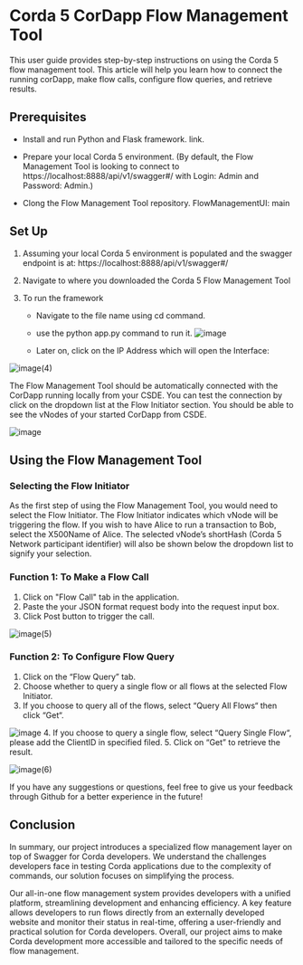 # Corda 5 CorDapp Flow Management Tool


This user guide provides step-by-step instructions on using the Corda 5 flow management tool. This article will help you learn how to connect the running corDapp, make flow calls, configure flow queries, and retrieve results.

## Prerequisites
* Install and run Python and Flask framework. link.

* Prepare your local Corda 5 environment. (By default, the Flow Management Tool is looking to connect to https://localhost:8888/api/v1/swagger#/ with Login: Admin and Password: Admin.)

* Clong the Flow Management Tool repository. FlowManagementUI: main

## Set Up

1. Assuming your local Corda 5 environment is populated and the swagger endpoint is at: https://localhost:8888/api/v1/swagger#/

2. Navigate to where you downloaded the Corda 5 Flow Management Tool

3. To run the framework
   * Navigate to the file name using cd command.
   * use the python app.py command to run it.
     ![image](https://github.com/parisyup/FlowManagementUI/assets/51169685/f0c3bf59-8180-48a0-91cc-80f2d260e530)

   * Later on, click on the IP Address which will open the Interface:

![image(4)](https://github.com/parisyup/FlowManagementUI/assets/66366646/8d88e37c-edbb-4d6d-8bcd-d773e818a106)


The Flow Management Tool should be automatically connected with the CorDapp running locally from your CSDE. You can test the connection by click on the dropdown list at the Flow Initiator section. You should be able to see the vNodes of your started CorDapp from CSDE.

![image](https://github.com/parisyup/FlowManagementUI/assets/51169685/5a2356f2-cd14-489c-abd0-4afe0bf0d251)

## Using the Flow Management Tool

### Selecting the Flow Initiator

As the first step of using the Flow Management Tool, you would need to select the Flow Initiator. The Flow Initiator indicates which vNode will be triggering the flow. If you wish to have Alice to run a transaction to Bob, select the X500Name of Alice. The selected vNode’s shortHash (Corda 5 Network participant identifier) will also be shown below the dropdown list to signify your selection. 

### Function 1: To Make a Flow Call

1. Click on "Flow Call" tab in the application.
2. Paste the your JSON format request body into the request input box.
3. Click Post button to trigger the call.

![image(5)](https://github.com/parisyup/FlowManagementUI/assets/66366646/c65195a6-0a70-4354-804e-37884f657746)


### Function 2: To Configure Flow Query

1. Click on the “Flow Query” tab.
2. Choose whether to query a single flow or all flows at the selected Flow Initiator.
3. If you choose to query all of the flows, select “Query All Flows“ then click “Get“.

![image](https://github.com/parisyup/FlowManagementUI/assets/51169685/0482cfa4-7ee1-42f2-8786-2d8ad80b2936)
4. If you choose to query a single flow, select “Query Single Flow“, please add the ClientID in specified filed.
5. Click on “Get” to retrieve the result.

![image(6)](https://github.com/parisyup/FlowManagementUI/assets/66366646/13e979b0-f76e-4f2c-9d55-81be8880890b)

If you have any suggestions or questions, feel free to give us your feedback through Github for a better experience in the future!

## Conclusion
In summary, our project introduces a specialized flow management layer on top of Swagger for Corda developers. We understand the challenges developers face in testing Corda applications due to the complexity of commands, our solution focuses on simplifying the process.

Our all-in-one flow management system provides developers with a unified platform, streamlining development and enhancing efficiency. A key feature allows developers to run flows directly from an externally developed website and monitor their status in real-time, offering a user-friendly and practical solution for Corda developers. Overall, our project aims to make Corda development more accessible and tailored to the specific needs of flow management.

